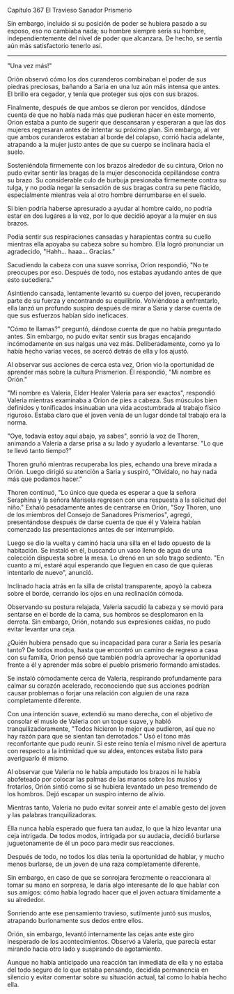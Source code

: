 
Capítulo 367 El Travieso Sanador Prismerio

Sin embargo, incluido si su posición de poder se hubiera pasado a su esposo, eso no cambiaba nada; su hombre siempre sería su hombre, independientemente del nivel de poder que alcanzara. De hecho, se sentía aún más satisfactorio tenerlo así.

---

"Una vez más!"

Orión observó cómo los dos curanderos combinaban el poder de sus piedras preciosas, bañando a Saria en una luz aún más intensa que antes. El brillo era cegador, y tenía que proteger sus ojos con sus brazos.

Finalmente, después de que ambos se dieron por vencidos, dándose cuenta de que no había nada más que pudieran hacer en este momento, Orion estaba a punto de sugerir que descansaran y esperaran a que las dos mujeres regresaran antes de intentar su próximo plan. Sin embargo, al ver que ambos curanderos estaban al borde del colapso, corrió hacia adelante, atrapando a la mujer justo antes de que su cuerpo se inclinara hacia el suelo.

Sosteniéndola firmemente con los brazos alrededor de su cintura, Orion no pudo evitar sentir las bragas de la mujer desconocida cepillándose contra su brazo. Su considerable culo de burbuja presionaba firmemente contra su tulga, y no podía negar la sensación de sus bragas contra su pene flácido, especialmente mientras veía al otro hombre derrumbarse en el suelo.

Si bien podría haberse apresurado a ayudar al hombre caído, no podría estar en dos lugares a la vez, por lo que decidió apoyar a la mujer en sus brazos.

Podía sentir sus respiraciones cansadas y harapientas contra su cuello mientras ella apoyaba su cabeza sobre su hombro. Ella logró pronunciar un agradecido, "Hahh... haaa... Gracias."

Sacudiendo la cabeza con una suave sonrisa, Orion respondió, "No te preocupes por eso. Después de todo, nos estabas ayudando antes de que esto sucediera."

Asintiendo cansada, lentamente levantó su cuerpo del joven, recuperando parte de su fuerza y encontrando su equilibrio. Volviéndose a enfrentarlo, ella lanzó un profundo suspiro después de mirar a Saria y darse cuenta de que sus esfuerzos habían sido ineficaces.

"Cómo te llamas?" preguntó, dándose cuenta de que no había preguntado antes. Sin embargo, no pudo evitar sentir sus bragas encajando incómodamente en sus nalgas una vez más. Deliberadamente, como ya lo había hecho varias veces, se acercó detrás de ella y los ajustó.

Al observar sus acciones de cerca esta vez, Orion vio la oportunidad de aprender más sobre la cultura Prismerion. Él respondió, "Mi nombre es Orión."

"Mi nombre es Valeria, Elder Healer Valeria para ser exactos", respondió Valeria mientras examinaba a Orion de pies a cabeza. Sus músculos bien definidos y tonificados insinuaban una vida acostumbrada al trabajo físico riguroso. Estaba claro que el joven venía de un lugar donde tal trabajo era la norma.

"Oye, todavía estoy aquí abajo, ya sabes", sonrió la voz de Thoren, animando a Valeria a darse prisa a su lado y ayudarlo a levantarse. "Lo que te llevó tanto tiempo?"

Thoren gruñó mientras recuperaba los pies, echando una breve mirada a Orión. Luego dirigió su atención a Saria y suspiró, "Olvídalo, no hay nada más que podamos hacer."

Thoren continuó, "Lo único que queda es esperar a que la señora Seraphina y la señora Marisela regresen con una respuesta a la solicitud del niño." Exhaló pesadamente antes de centrarse en Orión, "Soy Thoren, uno de los miembros del Consejo de Sanadores Prismerios", agregó, presentándose después de darse cuenta de que él y Valeira habían comenzado las presentaciones antes de ser interrumpido.

Luego se dio la vuelta y caminó hacia una silla en el lado opuesto de la habitación. Se instaló en él, buscando un vaso lleno de agua de una colección dispuesta sobre la mesa. Lo drenó en un solo trago sediento. "En cuanto a mí, estaré aquí esperando que lleguen en caso de que quieras intentarlo de nuevo", anunció.

Inclinado hacia atrás en la silla de cristal transparente, apoyó la cabeza sobre el borde, cerrando los ojos en una reclinación cómoda.

Observando su postura relajada, Valeria sacudió la cabeza y se movió para sentarse en el borde de la cama, sus hombros se desplomaron en la derrota. Sin embargo, Orión, notando sus expresiones caídas, no pudo evitar levantar una ceja.

¿Quién hubiera pensado que su incapacidad para curar a Saria les pesaría tanto? De todos modos, hasta que encontró un camino de regreso a casa con su familia, Orion pensó que también podría aprovechar la oportunidad frente a él y aprender más sobre el pueblo prismerio formando amistades.

Se instaló cómodamente cerca de Valeria, respirando profundamente para calmar su corazón acelerado, reconociendo que sus acciones podrían causar problemas o forjar una relación con alguien de una raza completamente diferente.

Con una intención suave, extendió su mano derecha, con el objetivo de consolar el muslo de Valeria con un toque suave, y habló tranquilizadoramente, "Todos hicieron lo mejor que pudieron, así que no hay razón para que se sientan tan derrotados." Usó el tono más reconfortante que pudo reunir. Si este reino tenía el mismo nivel de apertura con respecto a la intimidad que su aldea, entonces estaba listo para averiguarlo él mismo.

Al observar que Valeria no le había amputado los brazos ni le había abofeteado por colocar las palmas de las manos sobre los muslos y frotarlos, Orión sintió como si se hubiera levantado un peso tremendo de los hombros. Dejó escapar un suspiro interno de alivio.

Mientras tanto, Valeria no pudo evitar sonreír ante el amable gesto del joven y las palabras tranquilizadoras.

Ella nunca había esperado que fuera tan audaz, lo que la hizo levantar una ceja intrigada. De todos modos, intrigada por su audacia, decidió burlarse juguetonamente de él un poco para medir sus reacciones.

Después de todo, no todos los días tenía la oportunidad de hablar, y mucho menos burlarse, de un joven de una raza completamente diferente.

Sin embargo, en caso de que se sonrojara ferozmente o reaccionara al tomar su mano en sorpresa, le daría algo interesante de lo que hablar con sus amigos: cómo había logrado hacer que el joven actuara tímidamente a su alrededor.

Sonriendo ante ese pensamiento travieso, sutilmente juntó sus muslos, atrapando burlonamente sus dedos entre ellos.

Orión, sin embargo, levantó internamente las cejas ante este giro inesperado de los acontecimientos. Observó a Valeria, que parecía estar mirando hacia otro lado y suspirando de agotamiento.

Aunque no había anticipado una reacción tan inmediata de ella y no estaba del todo seguro de lo que estaba pensando, decidida permanencia en silencio y evitar comentar sobre su situación actual, tal como lo había hecho ella.
